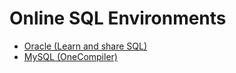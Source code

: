 # Online SQL Environments
- [Oracle (Learn and share SQL)](https://livesql.oracle.com/next/)
- [MySQL (OneCompiler)](https://onecompiler.com/mysql/)